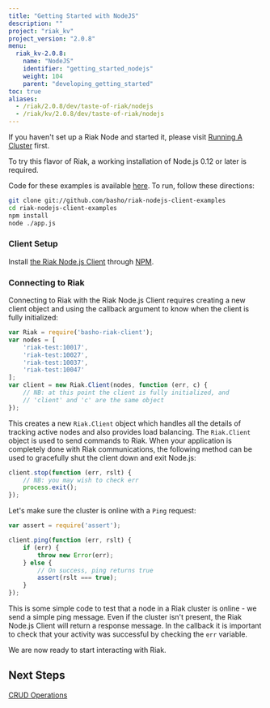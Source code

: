 ```yaml
---
title: "Getting Started with NodeJS"
description: ""
project: "riak_kv"
project_version: "2.0.8"
menu:
  riak_kv-2.0.8:
    name: "NodeJS"
    identifier: "getting_started_nodejs"
    weight: 104
    parent: "developing_getting_started"
toc: true
aliases:
  - /riak/2.0.8/dev/taste-of-riak/nodejs
  - /riak/kv/2.0.8/dev/taste-of-riak/nodejs
---
```


[introduction.js]: https://github.com/basho/riak-nodejs-client-examples/blob/master/dev/taste-of-riak/introduction.js
[npm]: https://www.npmjs.com/package/basho-riak-client
[node_js_installation]: https://github.com/basho/riak-nodejs-client/wiki/Installation
[nodejs_wiki]: https://github.com/basho/riak-nodejs-client/wiki


If you haven't set up a Riak Node and started it, please visit [Running A Cluster](/riak/kv/2.0.8/using/running-a-cluster) first.

To try this flavor of Riak, a working installation of Node.js 0.12 or later is
required.

Code for these examples is available [here][introduction.js]. To run, follow
these directions:

```bash
git clone git://github.com/basho/riak-nodejs-client-examples
cd riak-nodejs-client-examples
npm install
node ./app.js
```

### Client Setup

Install [the Riak Node.js Client][node_js_installation] through [NPM][npm].

### Connecting to Riak

Connecting to Riak with the Riak Node.js Client requires creating a new client
object and using the callback argument to know when the client is fully
initialized:

```javascript
var Riak = require('basho-riak-client');
var nodes = [
    'riak-test:10017',
    'riak-test:10027',
    'riak-test:10037',
    'riak-test:10047'
];
var client = new Riak.Client(nodes, function (err, c) {
    // NB: at this point the client is fully initialized, and
    // 'client' and 'c' are the same object
});
```

This creates a new `Riak.Client` object which handles all the details of
tracking active nodes and also provides load balancing. The `Riak.Client` object
is used to send commands to Riak. When your application is completely done with
Riak communications, the following method can be used to gracefully shut the
client down and exit Node.js:

```javascript
client.stop(function (err, rslt) {
    // NB: you may wish to check err
    process.exit();
});
```

Let's make sure the cluster is online with a `Ping` request:

```javascript
var assert = require('assert');

client.ping(function (err, rslt) {
    if (err) {
        throw new Error(err);
    } else {
        // On success, ping returns true
        assert(rslt === true);
    }
});
```

This is some simple code to test that a node in a Riak cluster is online - we
send a simple ping message. Even if the cluster isn't present, the Riak Node.js
Client will return a response message. In the callback it is important to check
that your activity was successful by checking the `err` variable.

We are now ready to start interacting with Riak.

## Next Steps

[CRUD Operations](/riak/kv/2.0.8/developing/getting-started/nodejs/crud-operations)
